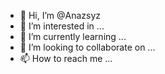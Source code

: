- 👋 Hi, I’m @Anazsyz
- 👀 I’m interested in ...
- 🌱 I’m currently learning ...
- 💞️ I’m looking to collaborate on ...
- 📫 How to reach me ...

<!---
Anazsyz/Anazsyz is a ✨ special ✨ repository because its `README.md` (this file) appears on your GitHub profile.
You can click the Preview link to take a look at your changes.
--->
